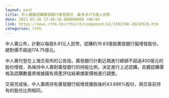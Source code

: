 ```yaml
---
layout: post
title: 中人壽擬認購廣發銀行增發股份　最多涉175億人民幣
date: 2021-05-26 17:49:26.000000000 +08:00
link: https://news.rthk.hk/rthk/ch/component/k2/1592768-20210526.htm
categories: rthk
---
```


中人壽公布，計劃以每股8.81元人民幣，認購約19.83億股廣發銀行擬增發股份，總對價不超過174.75億元。

中人壽刊登在上海交易所的公告指，廣發銀行計劃近期進行總額不超過400億元的股份增發，為保持中人壽對廣發銀行的持股比例，決定進行上述認購。具體認購價格及認購數量將根據國有資產評估結果備案價格進行調整。

交易完成後，中人壽將持有廣發銀行經增資擴股後的43.686%股份，與交易前持有的股份比例相同。
